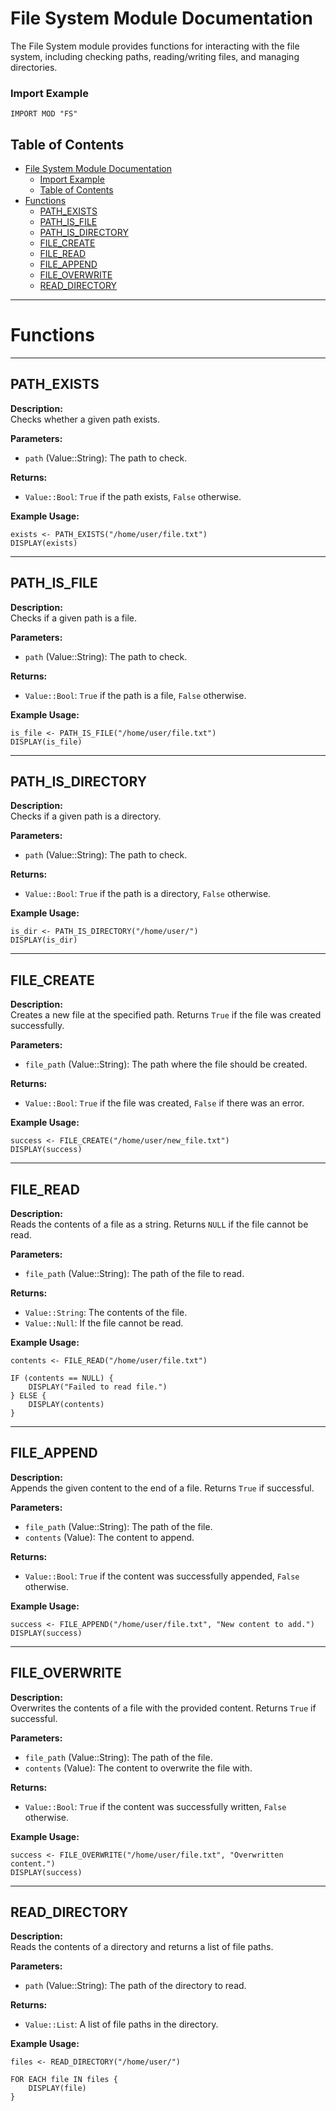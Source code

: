 # File System Module Documentation

The File System module provides functions for interacting with the file system, including checking paths, reading/writing files, and managing directories.

### Import Example
```ap
IMPORT MOD "FS"
```

## Table of Contents

- [File System Module Documentation](#file-system-module-documentation)
    - [Import Example](#import-example)
  - [Table of Contents](#table-of-contents)
- [Functions](#functions)
  - [PATH\_EXISTS](#path_exists)
  - [PATH\_IS\_FILE](#path_is_file)
  - [PATH\_IS\_DIRECTORY](#path_is_directory)
  - [FILE\_CREATE](#file_create)
  - [FILE\_READ](#file_read)
  - [FILE\_APPEND](#file_append)
  - [FILE\_OVERWRITE](#file_overwrite)
  - [READ\_DIRECTORY](#read_directory)

---

# Functions

---


## PATH_EXISTS

**Description:**  
Checks whether a given path exists.

**Parameters:**  
- `path` (Value::String): The path to check.

**Returns:**  
- `Value::Bool`: `True` if the path exists, `False` otherwise.

**Example Usage:**
```ap
exists <- PATH_EXISTS("/home/user/file.txt")
DISPLAY(exists)
```

---

## PATH_IS_FILE

**Description:**  
Checks if a given path is a file.

**Parameters:**  
- `path` (Value::String): The path to check.

**Returns:**  
- `Value::Bool`: `True` if the path is a file, `False` otherwise.

**Example Usage:**
```ap
is_file <- PATH_IS_FILE("/home/user/file.txt")
DISPLAY(is_file)
```

---

## PATH_IS_DIRECTORY

**Description:**  
Checks if a given path is a directory.

**Parameters:**  
- `path` (Value::String): The path to check.

**Returns:**  
- `Value::Bool`: `True` if the path is a directory, `False` otherwise.

**Example Usage:**
```ap
is_dir <- PATH_IS_DIRECTORY("/home/user/")
DISPLAY(is_dir)
```

---

## FILE_CREATE

**Description:**  
Creates a new file at the specified path. Returns `True` if the file was created successfully.

**Parameters:**  
- `file_path` (Value::String): The path where the file should be created.

**Returns:**  
- `Value::Bool`: `True` if the file was created, `False` if there was an error.

**Example Usage:**
```ap
success <- FILE_CREATE("/home/user/new_file.txt")
DISPLAY(success)
```

---

## FILE_READ

**Description:**  
Reads the contents of a file as a string. Returns `NULL` if the file cannot be read.

**Parameters:**  
- `file_path` (Value::String): The path of the file to read.

**Returns:**  
- `Value::String`: The contents of the file.
- `Value::Null`: If the file cannot be read.

**Example Usage:**
```ap
contents <- FILE_READ("/home/user/file.txt")

IF (contents == NULL) {
    DISPLAY("Failed to read file.")
} ELSE {
    DISPLAY(contents)
}
```

---

## FILE_APPEND

**Description:**  
Appends the given content to the end of a file. Returns `True` if successful.

**Parameters:**  
- `file_path` (Value::String): The path of the file.
- `contents` (Value): The content to append.

**Returns:**  
- `Value::Bool`: `True` if the content was successfully appended, `False` otherwise.

**Example Usage:**
```ap
success <- FILE_APPEND("/home/user/file.txt", "New content to add.")
DISPLAY(success)
```

---

## FILE_OVERWRITE

**Description:**  
Overwrites the contents of a file with the provided content. Returns `True` if successful.

**Parameters:**  
- `file_path` (Value::String): The path of the file.
- `contents` (Value): The content to overwrite the file with.

**Returns:**  
- `Value::Bool`: `True` if the content was successfully written, `False` otherwise.

**Example Usage:**
```ap
success <- FILE_OVERWRITE("/home/user/file.txt", "Overwritten content.")
DISPLAY(success)
```

---

## READ_DIRECTORY

**Description:**  
Reads the contents of a directory and returns a list of file paths.

**Parameters:**  
- `path` (Value::String): The path of the directory to read.

**Returns:**  
- `Value::List`: A list of file paths in the directory.

**Example Usage:**
```ap
files <- READ_DIRECTORY("/home/user/")

FOR EACH file IN files {
    DISPLAY(file)
}
```